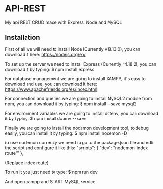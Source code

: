 # API-REST
My api REST CRUD made with Express, Node and MySQL

## Installation
First of all we will need to install Node (Currently v18.13.0), you can download it here: 
https://nodejs.org/en/

To set up the server we need to install Express (Currently ^4.18.2), you can download it by typing:
$ npm install express

For database management we are going to install XAMPP, it's easy to download and use, you can download it here:
https://www.apachefriends.org/es/index.html


For connection and queries we are going to install MySQL2 module from npm, you can download it by typing:
$ npm install --save mysql2


For environment variables we are going to install dotenv, you can download it by typing:
$ npm install dotenv --save


Finally we are going to install the nodemon development tool, to debug easily, you can install it by typing:
$ npm install nodemon -D

to use nodemon correctly we need to go to the package.json file and edit the script and configure it like this:
"scripts": {
    "dev": "nodemon 'index route'"
  },

(Replace index route)

To run it you just need to type: 
$ npm run dev

And open xampp and START MySQL service
